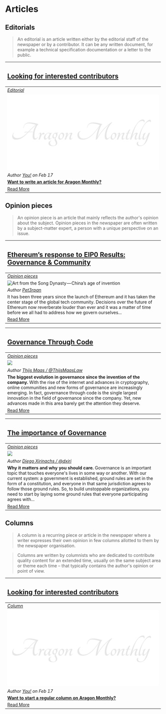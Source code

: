 # Articles

## **Editorials**
> An editorial is an article written either by the editorial staff of the newspaper or by a contributor. It can be any written document,  for example a technical specification documentation or a letter to the public.

[<h2>Looking for interested contributors</h2>](https://github.com/aragon/aragon-monthly/labels/article) |
:-----------|
[_Editorial_](https://github.com/aragon/aragon-monthly/labels/article) |
![](../images/monthly_no_image.png) |
_Author [You!](https://github.com/aragon/aragon-monthly/issues) on Feb 17_ |
[**Want to write an article for Aragon Monthly?**](https://github.com/aragon/aragon-monthly/labels/article) |
[Read More](https://github.com/aragon/aragon-monthly/labels/article) |

## **Opinion pieces**
> An opinion piece is an article that mainly reflects the author's opinion about the subject. Opinion pieces in the newspaper are often written by a subject-matter expert, a person with a unique perspective on an issue.

[<h2>**Ethereum’s response to EIP0 Results: Governance & Community**</h2>](opinion/ethereums_response_to_EIP0_Results_Part_1.md) |
:-----------|
[_Opinion pieces_](#opinion-pieces) |
![Art from the Song Dynasty — China’s age of invention](https://cdn-images-1.medium.com/max/1600/1*uaFjoRdrd0RAcxcUHKvTug.jpeg) |
_Author [Pet3rpan](https://medium.com/@pet3rpan)_ |
It has been three years since the launch of Ethereum and it has taken the center stage of the global tech community. Decisions over the future of Ethereum now reverberate louder than ever and it was a matter of time before we all had to address how we govern ourselves... |
[Read More](opinion/ethereums_response_to_EIP0_Results_Part_1.md) |

[<h2>**Governance Through Code**</h2>](opinion/governance_through_code.md) |
:-----------|
[_Opinion pieces_](#opinion-pieces) |
[<img src="../../images/monthly_no_image.png">](opinion/governance_through_code.md) |
_Author [Thijs Maas / @ThijsMaasLaw](https://github.com/ThijsMaasLaw)_ |
**The biggest evolution in governance since the invention of the company.** With the rise of the internet and advances in cryptography, online communities and new forms of governance are increasingly emerging. In fact, governance through code is the single largest innovation in the field of governance since the company. Yet, new advances made in this area barely get the attention they deserve. |
[Read More](opinion/governance_through_code.md) |

[<h2>**The importance of Governance**</h2>](opinion/importance_of_governance.md) |
:-----------|
[_Opinion pieces_](#opinion-pieces) |
[<img src="../../images/monthly_no_image.png">](opinion/importance_of_governance.md) |
_Author [Diego Xirinachs / @dxiri](https://github.com/dxiri)_ |
**Why it matters and why you should care.** Governance is an important topic that touches everyone's lives in some way or another. With our current system: a government is established, ground rules are set in the form of a constitution, and everyone in that same jurisdiction agrees to follow those ground rules. So, to build unstoppable organizations, you need to start by laying some ground rules that everyone participating agrees with... |
[Read More](opinion/importance_of_governance.md) |

## **Columns**
> A column is a recurring piece or article in the newspaper where a writer expresses their own opinion in few columns allotted to them by the newspaper organisation.

> Columns are written by columnists who are dedicated to contribute quality content for an extended time, usually on the same subject area or theme each time – that typically contains the author's opinion or point of view.

[<h2>Looking for interested contributors</h2>](columns/submit.md) |
:-----------|
[_Column_](#columns) |
![](../images/monthly_no_image.png) |
_Author [You!](https://github.com/aragon/aragon-monthly/issues) on Feb 17_ |
[**Want to start a regular column on Aragon Monthly?**](columns/submit.md) |
[Read More](columns/submit.md) |

